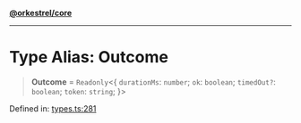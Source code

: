 [**@orkestrel/core**](../index.md)

***

# Type Alias: Outcome

> **Outcome** = `Readonly`\<\{ `durationMs`: `number`; `ok`: `boolean`; `timedOut?`: `boolean`; `token`: `string`; \}\>

Defined in: [types.ts:281](https://github.com/orkestrel/core/blob/ccb170966790f428093f11a71a5646a6e842dbf9/src/types.ts#L281)

